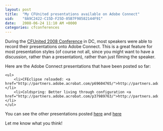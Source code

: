 ```yaml
---
layout: post
title:  "My CFUnited presentations available on Adobe Connect"
uid:	"8A9C2422-C15D-F25D-05B7F98582144F91"
date:   2008-06-24 11:10 AM +0000
categories: cfconferences
---
```

During the <a href="http://cfunited.com" title="CFUnited: The Premiere ColdFusion Conference">CFUnited 2008 Conference</a> in DC, most speakers were able to record their presentations onto Adobe Connect. This is a great feature for most presentation styles (of course not all, since you might want to have a discussion, rather than a presentation), rather than just filming the speaker.

Here are the Adobe Connect presentations that have been posted so far:
	
	<ul>
		<li>CFEclipse reloaded: <a href="http://partners.adobe.acrobat.com/p69604765/">http://partners.adobe.acrobat.com/p69604765/</a></li>
		<li>Coldspring: Better living through configuration <a href="http://partners.adobe.acrobat.com/p37989763/">http://partners.adobe.acrobat.com/p37989763/</a></li>
	</ul>
	
You can see the other presentations posted <a href="http://cfunited.com/blog/index.cfm/2008/6/19/Keynote-and-other-presos-on-Connect" title="<CFUnited: CFUnited Blog: Keynote and other presos on Connect></CFUnited:>">here</a> and <a href="http://cfunited.com/blog/index.cfm/2008/6/23/More-presentations-recorded-on-Connect" title="CFUnited: CFUnited Blog: More presentations recorded on Connect">here</a>


Let me know what you think!